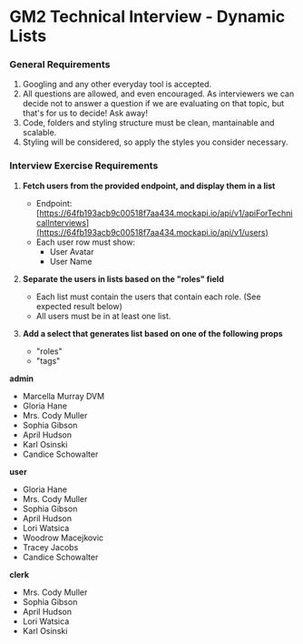 # GM2 Technical Interview - Dynamic Lists

### General Requirements

1. Googling and any other everyday tool is accepted.
2. All questions are allowed, and even encouraged. As interviewers we can decide not to answer a question if we are evaluating on that topic, but that's for us to decide! Ask away!
3. Code, folders and styling structure must be clean, mantainable and scalable.
4. Styling will be considered, so apply the styles you consider necessary.

### Interview Exercise Requirements

1. **Fetch users from the provided endpoint, and display them in a list**
    - Endpoint: [https://64fb193acb9c00518f7aa434.mockapi.io/api/v1/apiForTechnicalInterviews](https://64fb193acb9c00518f7aa434.mockapi.io/api/v1/users)
    - Each user row must show: 
        - User Avatar
        - User Name

2. **Separate the users in lists based on the "roles" field**
    - Each list must contain the users that contain each role. (See expected result below)
    - All users must be in at least one list.

3. **Add a select that generates list based on one of the following props**
    - "roles"
    - "tags"

**admin**
- Marcella Murray DVM
- Gloria Hane
- Mrs. Cody Muller
- Sophia Gibson
- April Hudson
- Karl Osinski
- Candice Schowalter
  
**user**
- Gloria Hane
- Mrs. Cody Muller
- Sophia Gibson
- April Hudson
- Lori Watsica
- Woodrow Macejkovic
- Tracey Jacobs
- Candice Schowalter

**clerk**
- Mrs. Cody Muller
- Sophia Gibson
- April Hudson
- Lori Watsica
- Karl Osinski


